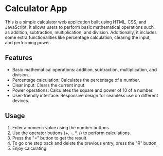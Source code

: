
# Calculator App

This is a simple calculator web application built using HTML, CSS, and JavaScript. It allows users to perform basic mathematical operations such as addition, subtraction, multiplication, and division. Additionally, it includes some extra functionalities like percentage calculation, clearing the input, and performing power.
## Features

- Basic mathematical operations: addition, subtraction, multiplication, and division.
- Percentage calculation: Calculates the percentage of a number.
- Clear input: Clears the current input.
- Power operations: Calculates the square and power of 10 of a number.
- User-friendly interface: Responsive design for seamless use on different devices.
## Usage

1. Enter a numeric value using the number buttons.
2. Use the operator buttons (+, -, *, /) to perform calculations.
3. Press the "=" button to get the result.
4. To go one step back and delete the previous entry, press the "R" button.
5. Enjoy calculating!
